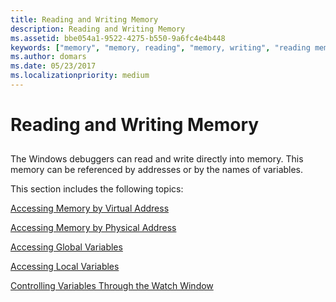 ```yaml
---
title: Reading and Writing Memory
description: Reading and Writing Memory
ms.assetid: bbe054a1-9522-4275-b550-9a6fc4e4b448
keywords: ["memory", "memory, reading", "memory, writing", "reading memory", "writing memory"]
ms.author: domars
ms.date: 05/23/2017
ms.localizationpriority: medium
---
```


# Reading and Writing Memory


## <span id="ddk_reading_and_writing_memory_dbg"></span><span id="DDK_READING_AND_WRITING_MEMORY_DBG"></span>


The Windows debuggers can read and write directly into memory. This memory can be referenced by addresses or by the names of variables.

This section includes the following topics:

[Accessing Memory by Virtual Address](accessing-memory-by-virtual-address.md)

[Accessing Memory by Physical Address](accessing-memory-by-physical-address.md)

[Accessing Global Variables](accessing-global-variables.md)

[Accessing Local Variables](accessing-local-variables.md)

[Controlling Variables Through the Watch Window](controlling-variables-through-the-watch-window.md)

 

 





